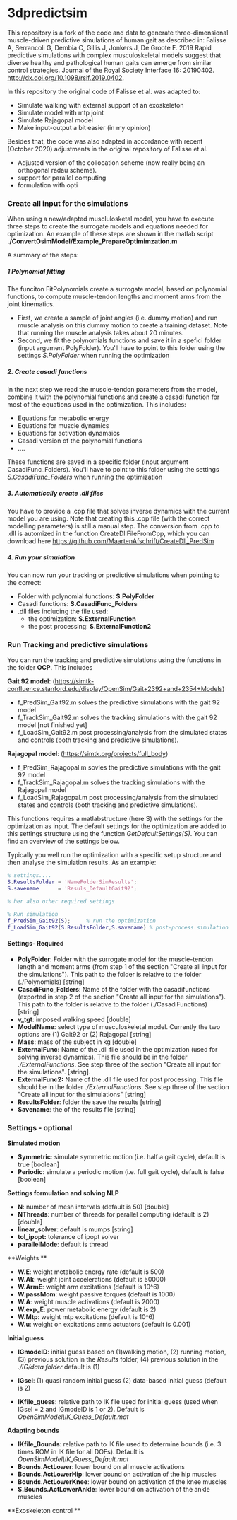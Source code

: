 3dpredictsim
============



This repository is a fork of the code and data to generate three-dimensional muscle-driven predictive simulations of human gait as described in: Falisse A, Serrancoli G, Dembia C, Gillis J, Jonkers J, De Groote F. 2019 Rapid predictive simulations with complex musculoskeletal models suggest that diverse healthy and pathological human gaits can emerge from similar control strategies. Journal of the Royal Society Interface 16: 20190402. http://dx.doi.org/10.1098/rsif.2019.0402. 

In this repository the original code of Falisse et al. was adapted to:

- Simulate walking with external support of an exoskeleton
- Simulate model with mtp joint
- Simulate Rajagopal model
- Make input-output a bit easier (in my opinion)

Besides that, the code was also adapted in accordance with recent (October 2020) adjustments in the original repository of Falisse et al.

- Adjusted version of the collocation scheme (now really being an orthogonal radau scheme).
- support for parallel computing
- formulation with opti



### Create all input for the simulations

When using a new/adapted musclulosketal model, you have to execute three steps to create the surrogate models and equations needed for optimization. An example of these steps are shown in the matlab script **./ConvertOsimModel/Example_PrepareOptimimzation.m** 

A summary of the steps:

##### 1 Polynomial fitting

The funciton FitPolynomials create a surrogate model, based on polynomial functions, to compute muscle-tendon lengths and moment arms from the joint kinematics. 

- First, we create a sample of joint angles (i.e. dummy motion) and run muscle analysis on this dummy motion to create a training dataset. Note that running the muscle analysis takes about 20 minutes. 
- Second, we fit the polynomials functions and save it in a spefici folder (input argument PolyFolder). You'll have to point to this folder using the settings *S.PolyFolder* when running the optimization

##### 2. Create casadi functions

In the next step we read the muscle-tendon parameters from the model, combine it with the polynomial functions and create a casadi function for most of the equations used in the optimization. This includes:

- Equations for metabolic energy
- Equations for muscle dynamics
- Equations for activation dynamaics
- Casadi version of the polynomial functions
- ....

These functions are saved in a specific folder (input argument CasadiFunc_Folders). You'll have to point to this folder using the settings *S.CasadiFunc_Folders* when running the optimization

##### 3. Automatically create .dll files

You have to provide a .cpp file that solves inverse dynamics with the current model you are using. Note that creating this .cpp file (with the correct modelling parameters) is still a manual step. The conversion from .cpp to .dll is automized in the function CreateDllFileFromCpp, which you can download here https://github.com/MaartenAfschrift/CreateDll_PredSim

##### 4. Run your simulation

You can now run your tracking or predictive simulations when pointing to the correct:

- Folder with polynomial functions: **S.PolyFolder**
- Casadi functions:  **S.CasadiFunc_Folders**
- .dll files including the file used:
  - the optimization: **S.ExternalFunction**
  - the post processing: **S.ExternalFunction2**



### Run Tracking and predictive simulations

You can run the tracking and predictive simulations using the functions in the folder **OCP**. This includes

**Gait 92 model**:  (https://simtk-confluence.stanford.edu/display/OpenSim/Gait+2392+and+2354+Models)

- f_PredSim_Gait92.m solves the predictive simulations with the gait 92 model
- f_TrackSim_Gait92.m solves the tracking simulations with the gait 92 model [not finished yet]
- f_LoadSim_Gait92.m post processing/analysis from the simulated states and controls (both tracking and predictive simulations). 

**Rajagopal model**:  (https://simtk.org/projects/full_body)

- f_PredSim_Rajagopal.m sovles the predictive simulations with the gait 92 model
- f_TrackSim_Rajagopal.m solves the tracking simulations with the Rajagopal model
- f_LoadSim_Rajagopal.m post processing/analysis from the simulated states and controls (both tracking and predictive simulations). 

This functions requires a matlabstructure (here S) with the settings for the optimization as input. The default settings for the optimization are added to this settings structure using the function *GetDefaultSettings(S)*. You can find an overview of the settings below.

Typically you well run the optimization with a specific setup structure and then analyse the simulation results. As an example:

```matlab
% settings....
S.ResultsFolder = 'NameFolderSimResults';
S.savename      = 'Resuls_DefaultGait92';

% her also other required settings

% Run simulation
f_PredSim_Gait92(S);     % run the optimization
f_LoadSim_Gait92(S.ResultsFolder,S.savename) % post-process simulation results
```



#### Settings- Required

- **PolyFolder**: Folder with the surrogate model for the muscle-tendon length and moment arms (from step 1 of the section "Create all input for the simulations"). This path to the folder is relative to the folder (./Polynomials) [string]
- **CasadiFunc_Folders**: Name of the folder with the casadifunctions (exported in step 2 of the section "Create all input for the simulations"). This path to the folder is relative to the folder (./CasadiFunctions) [string]
- **v_tgt**: imposed walking speed [double]
- **ModelName**: select type of musculoskeletal model. Currently the two options are (1) Gait92 or (2) Rajagopal [string] 
- **Mass**: mass of the subject in kg [double]
- **ExternalFunc:** Name of the .dll file used in the optimization (used for solving inverse dynamics). This file should be in the folder *./ExternalFunctions*. See step three of the section "Create all input for the simulations". [string].
- **ExternalFunc2:** Name of the .dll file used for post processing. This file should be in the folder *./ExternalFunctions*. See step three of the section "Create all input for the simulations" [string]
- **ResultsFolder**: folder the save the results [string]
- **Savename**: the of the results file [string]



### Settings - optional

**Simulated motion**

- **Symmetric**: simulate symmetric motion (i.e. half a gait cycle), default is true [boolean]
- **Periodic**: simulate a periodic motion (i.e. full gait cycle), default is false [boolean]

**Settings formulation and solving NLP**

- **N**: number of mesh intervals (default is 50) [double]
- **NThreads**: number of threads for parallel computing (default is 2) [double]
- **linear_solver**: default is mumps [string]
- **tol_ipopt:** tolerance of ipopt solver
- **parallelMode**: default is thread

**Weights **

- **W.E**: weight metabolic energy rate (default is 500)
- **W.Ak**: weight joint accelerations (default is 50000)
- **W.ArmE**: weight arm excitations (default is 10^6)
- **W.passMom**: weight passive torques (default is 1000)
- **W.A**: weight muscle activations (default is 2000)
- **W.exp_E**: power metabolic energy (default is 2)
- **W.Mtp**: weight mtp excitations (default is 10^6)
- **W.u**: weight on excitations arms actuators (default is 0.001)

**Initial guess**

- **IGmodeID**: initial guess based on (1)walking motion, (2) running motion, (3) previous solution in the *Results* folder, (4) previous solution in the *./IG/data folder* default is (1)

- **IGsel**: (1) quasi random initial guess (2) data-based initial guess (default is 2)

- **IKfile_guess**: relative path to IK file used for initial guess (used when IGsel = 2 and IGmodeID is 1 or 2). Default is *OpenSimModel\IK_Guess_Default.mat*

  

**Adapting bounds**

- **IKfile_Bounds**: relative path to IK file used to determine bounds (i.e. 3 times ROM in IK file for all DOFs). Default is *OpenSimModel\IK_Guess_Default.mat*
- **Bounds.ActLower**: lower bound on all muscle activations
- **Bounds.ActLowerHip**: lower bound on activation of the hip muscles
- **Bounds.ActLowerKnee**: lower bound on activation of the knee muscles
- **S.Bounds.ActLowerAnkle**: lower bound on activation of the ankle muscles

**Exoskeleton control **

